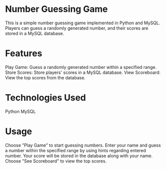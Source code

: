 # Number Guessing Game
 This is a simple number guessing game implemented in Python and MySQL. Players can guess a randomly generated number, and their scores are stored in a MySQL database.

# Features
 Play Game: Guess a randomly generated number within a specified range.
 Store Scores: Store players' scores in a MySQL database.
 View Scoreboard: View the top scores from the database.
# Technologies Used
   Python
   MySQL

# Usage
 Choose "Play Game" to start guessing numbers.
 Enter your name and guess a number within the specified range by using hints regarding entered number.
 Your score will be stored in the database along with your name.
 Choose "See Scoreboard" to view the top scores.